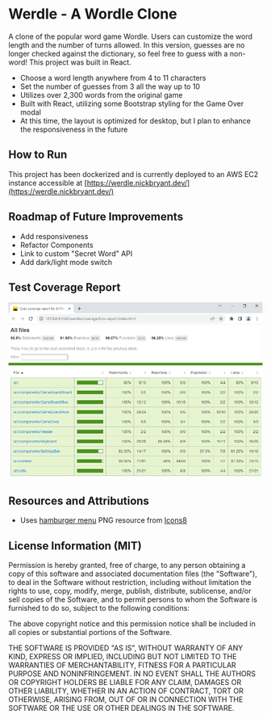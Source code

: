 # Werdle - A Wordle Clone

A clone of the popular word game Wordle. Users can customize the word length and the number of turns allowed. In this version, guesses are no longer checked against the dictionary, so feel free to guess with a non-word! This project was built in React.

- Choose a word length anywhere from 4 to 11 characters
- Set the number of guesses from 3 all the way up to 10
- Utilizes over 2,300 words from the original game
- Built with React, utilizing some Bootstrap styling for the Game Over modal
- At this time, the layout is optimized for desktop, but I plan to enhance the responsiveness in the future

## How to Run

This project has been dockerized and is currently deployed to an AWS EC2 instance accessible at [https://werdle.nickbryant.dev/](https://werdle.nickbryant.dev/)

## Roadmap of Future Improvements

- Add responsiveness
- Refactor Components
- Link to custom "Secret Word" API
- Add dark/light mode switch


## Test Coverage Report

![](./public/cov/latest.png)

## Resources and Attributions

- Uses [hamburger menu](https://icons8.com/icon/k1Q9gcdbeRVn/hamburger-menu) PNG resource from [Icons8](https://icons8.com)

## License Information (MIT)

Permission is hereby granted, free of charge, to any person obtaining a copy of this software and associated documentation files (the "Software"), to deal in the Software without restriction, including without limitation the rights to use, copy, modify, merge, publish, distribute, sublicense, and/or sell copies of the Software, and to permit persons to whom the Software is furnished to do so, subject to the following conditions:

The above copyright notice and this permission notice shall be included in all copies or substantial portions of the Software.

THE SOFTWARE IS PROVIDED "AS IS", WITHOUT WARRANTY OF ANY KIND, EXPRESS OR IMPLIED, INCLUDING BUT NOT LIMITED TO THE WARRANTIES OF MERCHANTABILITY, FITNESS FOR A PARTICULAR PURPOSE AND NONINFRINGEMENT. IN NO EVENT SHALL THE AUTHORS OR COPYRIGHT HOLDERS BE LIABLE FOR ANY CLAIM, DAMAGES OR OTHER LIABILITY, WHETHER IN AN ACTION OF CONTRACT, TORT OR OTHERWISE, ARISING FROM, OUT OF OR IN CONNECTION WITH THE SOFTWARE OR THE USE OR OTHER DEALINGS IN THE SOFTWARE.
